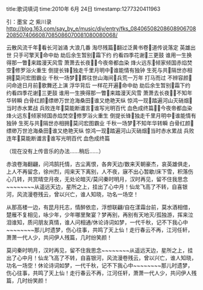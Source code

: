 title:歌词填词
time:2010年 6月 24日
timestamp:1277320411963

<P>引：墨宝 之 紫川录<BR><A href="http://blog.163.com/say_by_e/music/diy/entry/fks_084065082086089067082085074066087085086070081080080068/">http://blog.163.com/say_by_e/music/diy/entry/fks_084065082086089067082085074066087085086070081080080068/</A></P>
<P>云散风流千年看长河汹涌 大浪几番 淘尽残篇翻过泛黄书卷道传说落定 英雄出世 只手可擎天命中劫 劫后余生暂别霜下约 约看四季花谢三更鼓 谁用一生换得那一瞥来踏漫天风雪 萧萧去长夜今夜帝都血染 烽火远东倾家倾国赤焰焚空修罗浴火重生 倒提长锋独走千里月明中谁能情有独钟 生死与共隔世亦相拥莫问宏图霸业 千秋一场梦葬往世山海间兵荒一万年 打马而过 不辨容颜问命途日月前歌舞还上演 浮华背后 一样花开遍命中劫 劫后余生暂别霜下约 约看四季花谢三更鼓 谁用一生换得那一瞥来踏漫天风雪 萧萧去长夜不知年华转瞬 白骨红颜缥缈万世沧海桑田谁又绝艳天纵 惊鸿一现踏遍河山灭硝烟当时赤水累战 兵败连年莫能断谶言谁写光明百代 血色成终篇今夜帝都血染 烽火远东倾家倾国赤焰焚空修罗浴火重生 倒提长锋独走千里月明中谁能情有独钟 生死与共隔世亦相拥莫问宏图霸业 千秋一场梦不知年华转瞬 白骨红颜缥缈万世沧海桑田谁又绝艳天纵 惊鸿一现踏遍河山灭硝烟当时赤水累战 兵败连年莫能断谶言谁写光明百代 血色成终篇 </P>
<P>（现在没有上传音乐的办法……稍后……）</P>
<P>赤浪卷海翻翩，问鸿鹄托情，古尘离恨，各奔天边/数来天朝豪杰，哀英雄俱走，上人不再留念，徐州烈，闯来天下离别，人不夜，寐不出心暂歇/床下雪，积落伤心几转，共赏晴空月夜，无处论暗灭/莫问秦时明月，汉时再见，留不住我思念~~~~~~~~从遥远天边，星所之上，挂出了心中月！仙龙飞高了不转，自喜银河，风流漫卷残云，曾以兴亡，谁人知晓，功名一场空！</P>
<P>从那高楼一边，有昆月托志，情醉依恋，浮想联翩/自在漾霜台前，莫水酒相借，楚雁不复相见，咏少年，少年哪里聚宴？梦再别，再别有天地灭/孤独游，挥来泣泪谁知，质问朋友真情，谁人问相通/休论诗词如梦，一代千秋，记不下我心中~~~~~~~~那儿时遗梦，伤心往事，共鸣了天上仙！走行春云不再，江河任轩，萧萧一代人少，共问伊人残篇，几时纷笑颜！</P>
<P>莫问秦时明月，汉时再见，留不住我思念~~~~~~~~从遥远天边，星所之上，挂出了心中月！仙龙飞高了不转，自喜银河，风流漫卷残云，曾以兴亡，谁人知晓，功名一场空！休论诗词如梦，一代千秋，记不下我心中~~~~~~~~那儿时遗梦，伤心往事，共鸣了天上仙！走行春云不再，江河任轩，萧萧一代人少，共问伊人残篇，几时纷笑颜！</P>